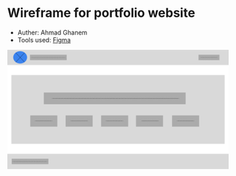 # Wireframe for portfolio website

- Auther: Ahmad Ghanem
- Tools used: [Figma](https://www.figma.com/file/zu4fPK9gYcL9PGOGRLWwGE/Untitled?node-id=0%3A1)

![Wireframe](./WireframeAG.png)
